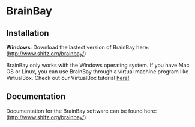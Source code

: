 # BrainBay

## Installation

**Windows**: Download the lastest version of BrainBay here: (http://www.shifz.org/brainbay/)

BrainBay only works with the Windows operating system. If you have Mac OS or Linux, you can use BrainBay through a virtual machine program like VirtualBox. Check out our VirtualBox tutorial [here!](http://docs.openbci.com/Tutorials/12-Win7_VM_Installation)

## Documentation

Documentation for the BrainBay software can be found here: (http://www.shifz.org/brainbay/)



